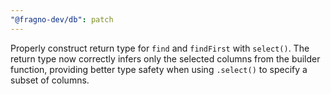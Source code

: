```yaml
---
"@fragno-dev/db": patch
---
```


Properly construct return type for `find` and `findFirst` with `select()`. The return type now
correctly infers only the selected columns from the builder function, providing better type safety
when using `.select()` to specify a subset of columns.
